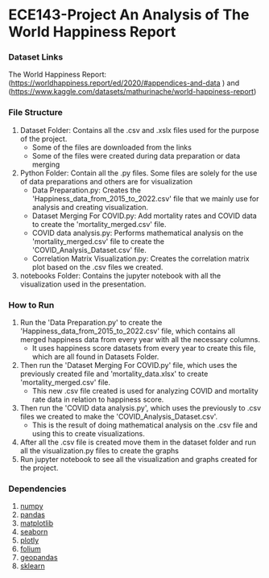 ﻿# ECE143-Project An Analysis of The World Happiness Report
 
 
### Dataset Links

The World Happiness Report: 
(https://worldhappiness.report/ed/2020/#appendices-and-data )
and  (https://www.kaggle.com/datasets/mathurinache/world-happiness-report)

### File Structure

1. Dataset Folder: Contains all the .csv and .xslx files used for the purpose of the project.
    - Some of the files are downloaded from the links
    - Some of the files were created during data preparation or data merging
2. Python Folder: Contain all the .py files. Some files are solely for the use of data preparations and others are for visualization
    - Data Preparation.py: Creates the 'Happiness_data_from_2015_to_2022.csv' file that we mainly use for analysis and creating visualization.
    - Dataset Merging For COVID.py: Add mortality rates and COVID data to create the 'mortality_merged.csv' file.
    - COVID data analysis.py: Performs mathematical analysis on the 'mortality_merged.csv' file to create the 'COVID_Analysis_Dataset.csv' file.
    - Correlation Matrix Visualization.py: Creates the correlation matrix plot based on the .csv files we created.
3. notebooks Folder: Contains the jupyter notebook with all the visualization used in the presentation.


### How to Run

1. Run the 'Data Preparation.py' to create the 'Happiness_data_from_2015_to_2022.csv' file, which contains all merged happiness data from every year with all the necessary columns. 
    - It uses happiness score datasets from every year to create this file, which are all found in Datasets Folder.
2. Then run the 'Dataset Merging For COVID.py' file, which uses the previously created file and 'mortality_data.xlsx' to create 'mortality_merged.csv' file. 
    - This new .csv file created is used for analyzing COVID and mortality rate data in relation to happiness score.
3. Then run the 'COVID data analysis.py', which uses the previously to .csv files we created to make the 'COVID_Analysis_Dataset.csv'.
    - This is the result of doing mathematical analysis on the .csv file and using this to create visualizations.
4. After all the .csv file is created move them in the dataset folder and run all the visualization.py files to create the graphs
5. Run jupyter notebook to see all the visualization and graphs created for the project.


### Dependencies

1. [numpy](https://numpy.org/)
2. [pandas](https://pandas.pydata.org/)
3. [matplotlib](https://matplotlib.org/)
4. [seaborn](https://seaborn.pydata.org/)
5. [plotly](https://plotly.com/)
6. [folium](https://python-visualization.github.io/folium/)
7. [geopandas](https://geopandas.org/en/stable/)
8. [sklearn](https://scikit-learn.org/stable/)




